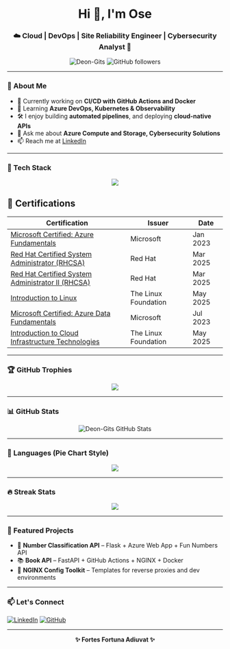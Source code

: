 <h1 align="center">Hi 👋, I'm Ose</h1>
<h3 align="center">☁️ Cloud | DevOps | Site Reliability Engineer | Cybersecurity Analyst 🚀</h3>

<p align="center">
  <img src="https://komarev.com/ghpvc/?username=Deon-Gits&label=Profile%20views&color=0e75b6&style=flat" alt="Deon-Gits" />
  <img src="https://img.shields.io/github/followers/Deon-Gits?label=Follow&style=social" alt="GitHub followers" />
</p>

---

### 💼 About Me

- 🔭 Currently working on **CI/CD with GitHub Actions and Docker**
- 🌱 Learning **Azure DevOps, Kubernetes & Observability**
- 🛠 I enjoy building **automated pipelines**, and deploying **cloud-native APIs**
- 💬 Ask me about **Azure Compute and Storage, Cybersecurity Solutions**
- 📫 Reach me at [LinkedIn](https://www.linkedin.com/in/osemedua-umunna)

---

### 🧰 Tech Stack

<p align="center">
  <img src="https://skillicons.dev/icons?i=azure,docker,linux,githubactions,nginx,python,github,kubernetes,git,vscode,gitlab" />
</p>

## 🏅 Certifications

| Certification | Issuer | Date |
|---------------|--------|------|
| [Microsoft Certified: Azure Fundamentals](https://www.credly.com/badges/98203d35-8f5e-40c2-a296-6ef5c409f987/public_url) | Microsoft | Jan 2023 |
| [Red Hat Certified System Administrator (RHCSA)](https://www.credly.com/badges/98203d35-8f5e-40c2-a296-6ef5c409f987/public_url) | Red Hat | Mar 2025 |
| [Red Hat Certified System Administrator II (RHCSA)](https://www.credly.com/badges/609527c8-0e9c-4e62-9dd2-9dc8030161f1/public_url) | Red Hat | Mar 2025 |
| [Introduction to Linux](https://www.credly.com/badges/978e0feb-f6f2-4302-8bbc-e308935d869c/public_url) | The Linux Foundation | May 2025 |
| [Microsoft Certified: Azure Data Fundamentals](https://www.credly.com/badges/39efa0cf-80d7-4f8b-8880-2e81afd4be71/public_url) | Microsoft | Jul 2023 |
| [Introduction to Cloud Infrastructure Technologies](https://www.credly.com/badges/377a3d0c-28ac-404f-a1bc-0ab740ee6e7b/public_url) | The Linux Foundation | May 2025 |
---

### 🏆 GitHub Trophies

<p align="center">
  <img src="https://github-profile-trophy.vercel.app/?username=Deon-Gits&theme=monokai&no-frame=true&column=7&margin-w=10" />
</p>

---

### 📊 GitHub Stats

<p align="center">
  <img src="https://github-readme-activity-graph.vercel.app/graph?username=Deon-Gits&theme=tokyo-night&hide_border=true" alt="Deon-Gits GitHub Stats" />
</p>

---

### 🥧 Languages (Pie Chart Style)

<p align="center">
  <img src="https://github-readme-stats.vercel.app/api/top-langs/?username=Deon-Gits&layout=pie&theme=tokyonight&hide_border=true" />
</p>

---

### 🔥 Streak Stats

<p align="center">
  <img src="https://github-readme-streak-stats.herokuapp.com/?user=Deon-Gits&theme=tokyonight&hide_border=true" />
</p>


---

### 🧪 Featured Projects

- 🔢 **Number Classification API** – Flask + Azure Web App + Fun Numbers API
- 📚 **Book API** – FastAPI + GitHub Actions + NGINX + Docker
- 🧰 **NGINX Config Toolkit** – Templates for reverse proxies and dev environments

---

### 📫 Let's Connect

[![LinkedIn](https://img.shields.io/badge/LinkedIn-0077B5?style=flat&logo=linkedin&logoColor=white)](https://www.linkedin.com/in/osemedua-umunna)
[![GitHub](https://img.shields.io/badge/GitHub-181717?style=flat&logo=github&logoColor=white)](https://github.com/Deon-Gits)

---

<p align="center"><b>✨ Fortes Fortuna Adiuvat ✨</b></p>
